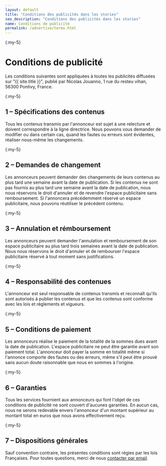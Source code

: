 ```yaml
---
layout: default
title: "Conditions des publicités dans les stories"
seo_description: "Conditions des publicités dans les stories"
name: Conditions de publicité
permalink: /advertise/terms.html
---
```


{:my-5}

# Conditions de publicité

Les conditions suivantes sont appliquées à toutes les publicités diffusées sur "{{ site.title }}", publié par Nicolas Jouanno, 1 rue du resteu vihan, 56300 Pontivy, France.

{:my-5}

## 1 – Spécifications des contenus

Tous les contenus transmis par l'annonceur est sujet à une relecture et doivent correspondre à la ligne directrice. Nous pouvons vous demander de modifier ou dans certain cas, quand les fautes ou erreurs sont évidentes, réaliser nous-même les changements.

{:my-5}

## 2 – Demandes de changement

Les annonceurs peuvent demander des changements de leurs contenus au plus tard une semaine avant la date de publication. Si les contenus ne sont pas fournis au plus tard une semaine avant la date de publication, nous nous réservons le droit d'annuler et de revendre l'espace publicitaire sans remboursement. Si l'annoncera précédemment réservé un espace publicitaire, nous pouvons réutiliser le précédent contenu.

{:my-5}

## 3 – Annulation et rémboursement

Les annonceurs peuvent demander l'annulation et remboursement de son espace publicitaire au plus tard trois semaines avant la date de publication. Nous nous réservons le droit d'annuler et de rembourser l'espace publicitaire réservé à tout moment sans justifications.

{:my-5}

## 4 – Responsabilité des contenues

L'annonceur est seul responsable de contenus transmis et reconnaît qu'ils sont autorisés à publier les contenus et que les contenus sont conforme avec les lois et règlements et vigueurs.

{:my-5}

## 5 – Conditions de paiement

Les annonceurs réalise le paiement de la totalité de la sommes dues avant la date de publication. L'espace publicitaire ne peut être garantie avant son paiement total. L'annonceur doit payer la somme en totalité même si l'annonce comporte des fautes ou des erreurs, même s'il peut être prouvé sans aucun doute raisonnable que nous en sommes à l'origine.

{:my-5}

## 6 – Garanties

Tous les services fournient aux annonceurs qui font l'objet de ces conditions de publicité ne sont couvert d'aucunes garanties. En aucun cas, nous ne serons redevable envers l'annonceur d'un montant supérieur au montant total en euros que nous avons effectivement reçu.

{:my-5}

## 7 – Dispositions générales

Sauf convention contraire, les présentes conditions sont régies par les lois Françaises. Pour toutes questions, merci de nous <a href="mailto:pro@nicolasjouanno.com">contacter par email</a>.

